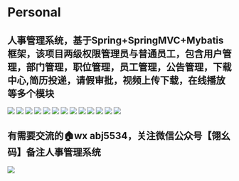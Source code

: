 # Personal
## 人事管理系统，基于Spring+SpringMVC+Mybatis框架，该项目两级权限管理员与普通员工，包含用户管理，部门管理，职位管理，员工管理，公告管理，下载中心,简历投递，请假审批，视频上传下载，在线播放等多个模块
![](images/1.png)
![](images/2.png)
![](images/3.png)
![](images/4.png)
![](images/5.png)
![](images/6.png)
![](images/7.png)
![](images/01.png)
![](images/02.png)
![](images/03.png)
![](images/04.png)
![](images/05.png)
![](images/06.png)
## 有需要交流的🏠wx abj5534，关注微信公众号【翎幺码】备注人事管理系统
![](images/qrcode_for_gh_12f50bd18152_258.jpg)
